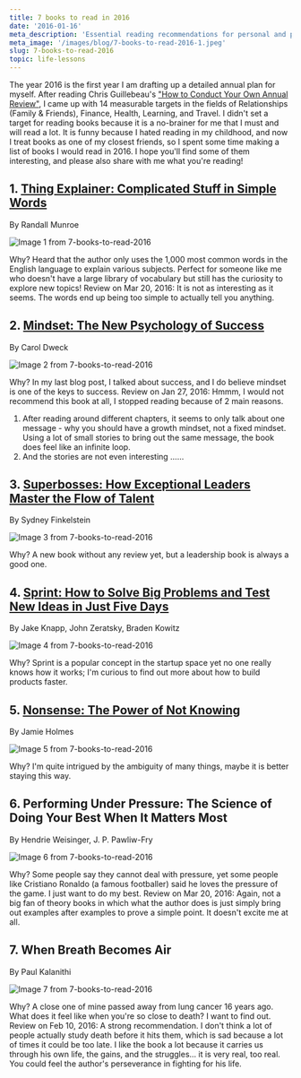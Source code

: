 ```yaml
---
title: 7 books to read in 2016
date: '2016-01-16'
meta_description: 'Essential reading recommendations for personal and professional growth. Curated list of impactful books that will expand your mindset and skills.'
meta_image: '/images/blog/7-books-to-read-2016-1.jpeg'
slug: 7-books-to-read-2016
topic: life-lessons
---
```


The year 2016 is the first year I am drafting up a detailed annual plan for myself. After reading Chris Guillebeau's <a href="http://chrisguillebeau.com/how-to-conduct-your-own-annual-review/">"How to Conduct Your Own Annual Review"</a>, I came up with 14 measurable targets in the fields of Relationships (Family & Friends), Finance, Health, Learning, and Travel. I didn't set a target for reading books because it is a no-brainer for me that I must and will read a lot. It is funny because I hated reading in my childhood, and now I treat books as one of my closest friends, so I spent some time making a list of books I would read in 2016. I hope you'll find some of them interesting, and please also share with me what you're reading!

## 1. <a href="https://amzn.to/379Jjw1">Thing Explainer: Complicated Stuff in Simple Words</a>
By Randall Munroe

<img src="/images/blog/7-books-to-read-2016-1.jpeg" alt="Image 1 from 7-books-to-read-2016" />

Why? Heard that the author only uses the 1,000 most common words in the English language to explain various subjects. Perfect for someone like me who doesn't have a large library of vocabulary but still has the curiosity to explore new topics!
Review on Mar 20, 2016: It is not as interesting as it seems. The words end up being too simple to actually tell you anything.

## 2. <a href="https://amzn.to/2W6loXL">Mindset: The New Psychology of Success</a>
By Carol Dweck

<img src="/images/blog/7-books-to-read-2016-2.jpeg" alt="Image 2 from 7-books-to-read-2016" />

Why? In my last blog post, I talked about success, and I do believe mindset is one of the keys to success.
Review on Jan 27, 2016: Hmmm, I would not recommend this book at all, I stopped reading because of 2 main reasons.
1) After reading around different chapters, it seems to only talk about one message - why you should have a growth mindset, not a fixed mindset. Using a lot of small stories to bring out the same message, the book does feel like an infinite loop.
2) And the stories are not even interesting ……

## 3. <a href="https://amzn.to/2W6mD9n">Superbosses: How Exceptional Leaders Master the Flow of Talent</a>
By Sydney Finkelstein

<img src="/images/blog/7-books-to-read-2016-3.jpeg" alt="Image 3 from 7-books-to-read-2016" />

Why? A new book without any review yet, but a leadership book is always a good one.

## 4. <a href="https://amzn.to/375OaOA">Sprint: How to Solve Big Problems and Test New Ideas in Just Five Days</a>
By Jake Knapp, John Zeratsky, Braden Kowitz

<img src="/images/blog/7-books-to-read-2016-4.jpeg" alt="Image 4 from 7-books-to-read-2016" />

Why? Sprint is a popular concept in the startup space yet no one really knows how it works; I'm curious to find out more about how to build products faster.

## 5. <a href="https://amzn.to/3a0rEbH">Nonsense: The Power of Not Knowing</a>
By Jamie Holmes

<img src="/images/blog/7-books-to-read-2016-5.jpeg" alt="Image 5 from 7-books-to-read-2016" />

Why? I'm quite intrigued by the ambiguity of many things, maybe it is better staying this way.


## 6. Performing Under Pressure: The Science of Doing Your Best When It Matters Most
By Hendrie Weisinger, J. P. Pawliw-Fry

<img src="/images/blog/7-books-to-read-2016-6.jpeg" alt="Image 6 from 7-books-to-read-2016" />

Why? Some people say they cannot deal with pressure, yet some people like Cristiano Ronaldo (a famous footballer) said he loves the pressure of the game. I just want to do my best.
Review on Mar 20, 2016: Again, not a big fan of theory books in which what the author does is just simply bring out examples after examples to prove a simple point. It doesn't excite me at all.


## 7. When Breath Becomes Air
By Paul Kalanithi

<img src="/images/blog/7-books-to-read-2016-7.jpeg" alt="Image 7 from 7-books-to-read-2016" />

Why? A close one of mine passed away from lung cancer 16 years ago. What does it feel like when you're so close to death? I want to find out.
Review on Feb 10, 2016: A strong recommendation. I don't think a lot of people actually study death before it hits them, which is sad because a lot of times it could be too late. I like the book a lot because it carries us through his own life, the gains, and the struggles… it is very real, too real. You could feel the author's perseverance in fighting for his life.
